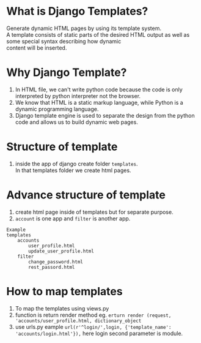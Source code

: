 # What is Django Templates?  
Generate dynamic HTML pages by using its template system.  
A template consists of static parts of the desired HTML output as well as some special syntax describing how dynamic    
content will be inserted.   
# Why Django Template? 
1. In HTML file, we can't write python code because the code is only interpreted by python interpreter not the browser.  
2. We know that HTML is a static markup language, while Python is a dynamic programming language.  
3. Django template engine is used to separate the design from the python code and allows us to build dynamic web pages.  
# Structure of template   
1. inside the app of django create folder `templates`.  
In that templates folder we create html pages.  
# Advance structure of template   
1. create html page inside of templates but for separate purpose.   
2. `account` is one app and `filter` is another app.  
````  
Example 
templates 
    accounts
        user_profile.html
        update_user_profile.html
    filter
        change_password.html
        rest_passord.html
````  
# How to map templates  
1. To map the templates using views.py  
2. function is return render method eg. `erturn render (request, 'accounts/user_profile.html, dictionary_object`  
3. use urls.py eample `url(r'^login/',login, {'template_name': 'accounts/login.html'}),` here login second parameter is module.  
